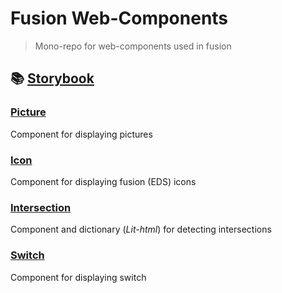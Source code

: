 # Fusion Web-Components

> Mono-repo for web-components used in fusion

## 📚 [Storybook](https://equinor.github.io/fusion-web-components/)

### [Picture](https://github.com/equinor/fusion-web-components/tree/main/packages/picture)

Component for displaying pictures

### [Icon](https://github.com/equinor/fusion-web-components/tree/main/packages/icon)

Component for displaying fusion (EDS) icons

### [Intersection](https://github.com/equinor/fusion-web-components/tree/main/packages/intersection)

Component and dictionary (_Lit-html_) for detecting intersections

### [Switch](https://github.com/equinor/fusion-web-components/tree/main/packages/switch)

Component for displaying switch

